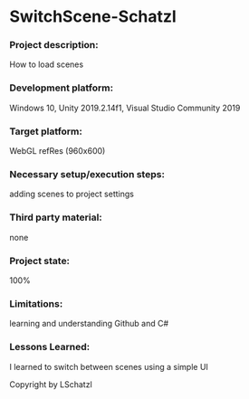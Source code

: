 # SwitchScene-Schatzl

### Project description: 
How to load scenes

### Development platform: 
Windows 10, Unity 2019.2.14f1, Visual Studio Community 2019 

### Target platform: 
WebGL refRes (960x600)

### Necessary setup/execution steps: 
adding scenes to project settings

### Third party material: 
none

### Project state: 
100%

### Limitations: 
learning and understanding Github and C#

### Lessons Learned: 
I learned to switch between scenes using a simple UI

Copyright by LSchatzl
